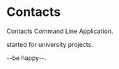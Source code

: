 Contacts
========
Contacts Command Line Application.

started for university projects.

--be happy--.
